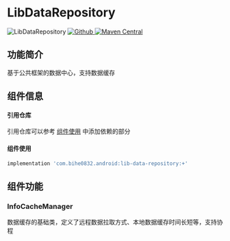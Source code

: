 # LibDataRepository

![LibDataRepository](https://img.shields.io/badge/AndroidAppFactory-LibDataRepository-brightgreen)
[ ![Github](https://img.shields.io/badge/Github-LibDataRepository-brightgreen?style=social) ](https://github.com/bihe0832/AndroidAppFactory/tree/master/LibDataRepository)
[ ![Maven Central](https://img.shields.io/maven-central/v/com.bihe0832.android/lib-data-repository) ](https://search.maven.org/artifact/com.bihe0832.android/lib-data-repository)

## 功能简介

基于公共框架的数据中心，支持数据缓存

## 组件信息

#### 引用仓库

引用仓库可以参考 [组件使用](./../start.md) 中添加依赖的部分

#### 组件使用

```groovy
implementation 'com.bihe0832.android:lib-data-repository:+'
```

## 组件功能

### InfoCacheManager

数据缓存的基础类，定义了远程数据拉取方式、本地数据缓存时间长短等，支持协程